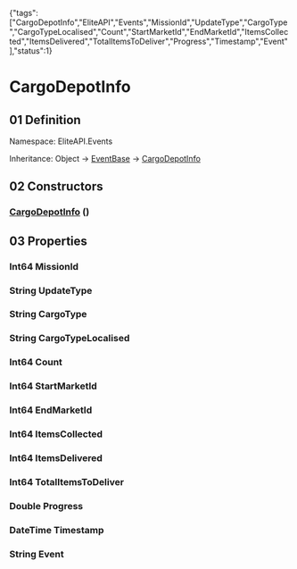 {"tags":["CargoDepotInfo","EliteAPI","Events","MissionId","UpdateType","CargoType","CargoTypeLocalised","Count","StartMarketId","EndMarketId","ItemsCollected","ItemsDelivered","TotalItemsToDeliver","Progress","Timestamp","Event"],"status":1}

# CargoDepotInfo

## 01 Definition

Namespace: <span class='code'>EliteAPI.Events</span>

Inheritance: <span class='code'>Object</span> → <span class='code'>[EventBase](../../EliteAPI/Events/EventBase.html)</span> → <span class='code'>[CargoDepotInfo](../../EliteAPI/Events/CargoDepotInfo.html)</span>

## 02 Constructors

### <span class='code'>[CargoDepotInfo](../../EliteAPI/Events/CargoDepotInfo.html)</span> ()

## 03 Properties

### <span class='code'>Int64</span> MissionId

### <span class='code'>String</span> UpdateType

### <span class='code'>String</span> CargoType

### <span class='code'>String</span> CargoTypeLocalised

### <span class='code'>Int64</span> Count

### <span class='code'>Int64</span> StartMarketId

### <span class='code'>Int64</span> EndMarketId

### <span class='code'>Int64</span> ItemsCollected

### <span class='code'>Int64</span> ItemsDelivered

### <span class='code'>Int64</span> TotalItemsToDeliver

### <span class='code'>Double</span> Progress

### <span class='code'>DateTime</span> Timestamp

### <span class='code'>String</span> Event

